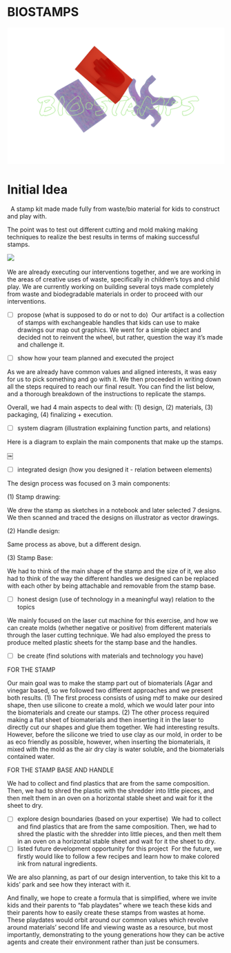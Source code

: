 # BIOSTAMPS

![](Title.png)

# Initial Idea

  A stamp kit made made fully from waste/bio material for kids to construct and play with.  

The point was to test out different cutting and mold making making techniques to realize the best results in terms of making successful stamps.  

![](p1.png)

We are already executing our interventions together, and we are working in the areas of creative uses of waste, specifically in children’s toys and child play. We are currently working on building several toys made completely from waste and biodegradable materials in order to proceed with our interventions.


- [ ] propose (what is supposed to do or not to do)
 Our artifact is a collection of stamps with exchangeable handles that kids can use to make drawings our map out graphics. We went for a simple object and decided not to reinvent the wheel, but rather, question the way it’s made and challenge it.

- [ ] show how your team planned and executed the project

As we are already have common values and aligned interests, it was easy for us to pick something and go with it. We then proceeded in writing down all the steps required to reach our final result. You can find the list below, and a thorough breakdown of the instructions to replicate the stamps.

Overall, we had 4 main aspects to deal with: (1) design, (2) materials, (3) packaging, (4) finalizing + execution.

- [ ] system diagram (illustration explaining function parts, and relations)

Here is a diagram to explain the main components that make up the stamps.

￼


- [ ] integrated design (how you designed it - relation between elements)

The design process was focused on 3 main components:

(1) Stamp drawing:

We drew the stamp as sketches in a notebook and later selected 7 designs. We then scanned and traced the designs on illustrator as vector drawings.

(2) Handle design:

Same process as above, but a different design.

(3) Stamp Base:

We had to think of the main shape of the stamp and the size of it, we also had to think of the way the different handles we designed can be replaced with each other by being attachable and removable from the stamp base.

- [ ] honest design (use of technology in a meaningful way) relation to the topics

We mainly focused on the laser cut machine for this exercise, and how we can create molds (whether negative or positive) from different materials through the laser cutting technique. We had also employed the press to produce melted plastic sheets for the stamp base and the handles.

- [ ] be create (find solutions with materials and technology you have)

FOR THE STAMP

Our main goal was to make the stamp part out of biomaterials (Agar and vinegar based, so we followed two different approaches and we present both results. (1) The first process consists of using mdf to make our desired shape, then use silicone to create a mold, which we would later pour into the biomaterials and create our stamps. (2) The other process required making a flat sheet of biomaterials and then inserting it in the laser to directly cut our shapes and glue them together. We had interesting results.  However, before the silicone we tried to use clay as our mold, in order to be as eco friendly as possible, however, when inserting the biomaterials, it mixed with the mold as the air dry clay is water soluble, and the biomaterials contained water.

FOR THE STAMP BASE AND HANDLE

We had to collect and find plastics that are from the same composition. Then, we had to shred the plastic with the shredder into little pieces, and then melt them in an oven on a horizontal stable sheet and wait for it the sheet to dry.

- [ ] explore design boundaries (based on your expertise)  We had to collect and find plastics that are from the same composition. Then, we had to shred the plastic with the shredder into little pieces, and then melt them in an oven on a horizontal stable sheet and wait for it the sheet to dry. 
- [ ] listed future development opportunity for this project 
For the future, we firstly would like to follow a few recipes and learn how to make colored ink from natural ingredients.

We are also planning, as part of our design intervention, to take this kit to a kids’ park and see how they interact with it.

And finally, we hope to create a formula that is simplified, where we invite kids and their parents to “fab playdates” where we teach these kids and their parents how to easily create these stamps from wastes at home. These playdates would orbit around our common values which revolve around materials’ second life and viewing waste as a resource, but most importantly, demonstrating to the young generations how they can be active agents and create their environment rather than just be consumers.
